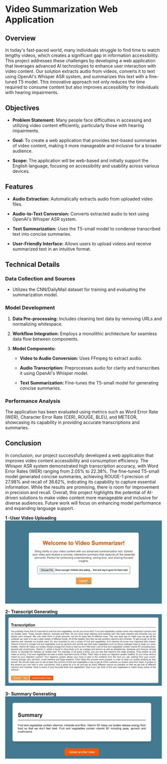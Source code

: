 # Video Summarization Web Application



## Overview



In today's fast-paced world, many individuals struggle to find time to watch lengthy videos, which creates a significant gap in information accessibility. This project addresses these challenges by developing a web application that leverages advanced AI technologies to enhance user interaction with video content. Our solution extracts audio from videos, converts it to text using OpenAI's Whisper ASR system, and summarizes this text with a fine-tuned T5 model. This innovative approach not only reduces the time required to consume content but also improves accessibility for individuals with hearing impairments.



## Objectives



- **Problem Statement:** Many people face difficulties in accessing and utilizing video content efficiently, particularly those with hearing impairments.

- **Goal:** To create a web application that provides text-based summaries of video content, making it more manageable and inclusive for a broader audience.

- **Scope:** The application will be web-based and initially support the English language, focusing on accessibility and usability across various devices.



## Features



- **Audio Extraction:** Automatically extracts audio from uploaded video files.

- **Audio-to-Text Conversion:** Converts extracted audio to text using OpenAI's Whisper ASR system.

- **Text Summarization:** Uses the T5-small model to condense transcribed text into concise summaries.

- **User-Friendly Interface:** Allows users to upload videos and receive summarized text in an intuitive format.



## Technical Details



### Data Collection and Sources



- Utilizes the CNN/DailyMail dataset for training and evaluating the summarization model.



### Model Development



1. **Data Pre-processing:** Includes cleaning text data by removing URLs and normalizing whitespace.

2. **Workflow Integration:** Employs a monolithic architecture for seamless data flow between components.

3. **Model Components:**

   - **Video to Audio Conversion:** Uses FFmpeg to extract audio.

   - **Audio Transcription:** Preprocesses audio for clarity and transcribes it using OpenAI's Whisper model.

   - **Text Summarization:** Fine-tunes the T5-small model for generating concise summaries.



### Performance Analysis



The application has been evaluated using metrics such as Word Error Rate (WER), Character Error Rate (CER), ROUGE, BLEU, and METEOR, showcasing its capability in providing accurate transcriptions and summaries.



## Conclusion



In conclusion, our project successfully developed a web application that improves video content accessibility and consumption efficiency. The Whisper ASR system demonstrated high transcription accuracy, with Word Error Rates (WER) ranging from 2.05% to 22.38%. The fine-tuned T5-small model generated concise summaries, achieving ROUGE-1 precision of 27.98% and recall of 36.62%, indicating its capability to capture essential information. While the results are promising, there is room for improvement in precision and recall. Overall, this project highlights the potential of AI-driven solutions to make video content more manageable and inclusive for diverse audiences. Future work will focus on enhancing model performance and expanding language support.



**1 -User Video Uploading**
![UI_Video_uploading](UI_Video_uploading.png)

**2- Transcript Generating**
![UI_Transcript](UI_Transcript.png)

**3- Summary Generating**
![UI_Summary](UI_Summary.png)



